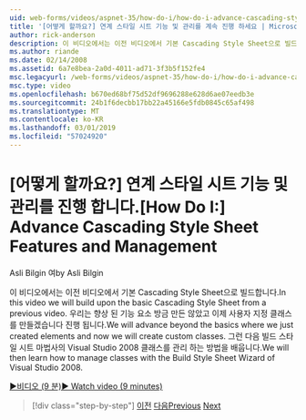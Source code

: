 ```yaml
---
uid: web-forms/videos/aspnet-35/how-do-i/how-do-i-advance-cascading-style-sheet-features-and-management
title: '[어떻게 할까요?] 연계 스타일 시트 기능 및 관리를 계속 진행 하세요 | Microsoft Docs'
author: rick-anderson
description: 이 비디오에서는 이전 비디오에서 기본 Cascading Style Sheet으로 빌드합니다. 우리는 진행 향상 된 기능 요소 방금 만든 및...
ms.author: riande
ms.date: 02/14/2008
ms.assetid: 6a7e8bea-2a0d-4011-ad71-3f3b5f152fe4
msc.legacyurl: /web-forms/videos/aspnet-35/how-do-i/how-do-i-advance-cascading-style-sheet-features-and-management
msc.type: video
ms.openlocfilehash: b670ed68bf75d52df9696288e628d6ae07eedb3e
ms.sourcegitcommit: 24b1f6decbb17bb22a45166e5fdb0845c65af498
ms.translationtype: MT
ms.contentlocale: ko-KR
ms.lasthandoff: 03/01/2019
ms.locfileid: "57024920"
---
```

<a name="how-do-i-advance-cascading-style-sheet-features-and-management"></a><span data-ttu-id="2e95a-104">[어떻게 할까요?] 연계 스타일 시트 기능 및 관리를 진행 합니다.</span><span class="sxs-lookup"><span data-stu-id="2e95a-104">[How Do I:] Advance Cascading Style Sheet Features and Management</span></span>
====================
<span data-ttu-id="2e95a-105">Asli Bilgin 여</span><span class="sxs-lookup"><span data-stu-id="2e95a-105">by Asli Bilgin</span></span>

<span data-ttu-id="2e95a-106">이 비디오에서는 이전 비디오에서 기본 Cascading Style Sheet으로 빌드합니다.</span><span class="sxs-lookup"><span data-stu-id="2e95a-106">In this video we will build upon the basic Cascading Style Sheet from a previous video.</span></span> <span data-ttu-id="2e95a-107">우리는 향상 된 기능 요소 방금 만든 않았고 이제 사용자 지정 클래스를 만들겠습니다 진행 됩니다.</span><span class="sxs-lookup"><span data-stu-id="2e95a-107">We will advance beyond the basics where we just created elements and now we will create custom classes.</span></span> <span data-ttu-id="2e95a-108">그런 다음 빌드 스타일 시트 마법사의 Visual Studio 2008 클래스를 관리 하는 방법을 배웁니다.</span><span class="sxs-lookup"><span data-stu-id="2e95a-108">We will then learn how to manage classes with the Build Style Sheet Wizard of Visual Studio 2008.</span></span>

[<span data-ttu-id="2e95a-109">&#9654;비디오 (9 분)</span><span class="sxs-lookup"><span data-stu-id="2e95a-109">&#9654; Watch video (9 minutes)</span></span>](https://channel9.msdn.com/Blogs/ASP-NET-Site-Videos/how-do-i-advance-cascading-style-sheet-features-and-management)

> [!div class="step-by-step"]
> <span data-ttu-id="2e95a-110">[이전](how-do-i-adding-elements-to-a-css-file-and-create-new-css-on-the-fly.md)
> [다음](how-do-i-converting-a-net-20-windows-forms-application-to-net-35.md)</span><span class="sxs-lookup"><span data-stu-id="2e95a-110">[Previous](how-do-i-adding-elements-to-a-css-file-and-create-new-css-on-the-fly.md)
[Next](how-do-i-converting-a-net-20-windows-forms-application-to-net-35.md)</span></span>
